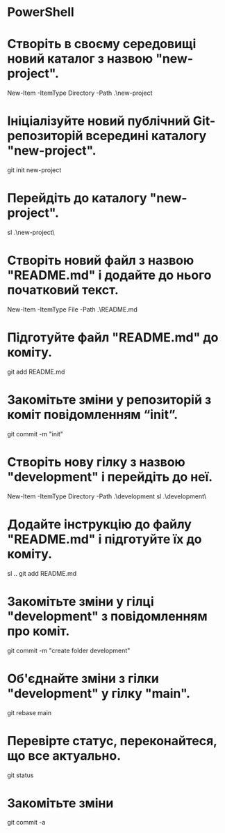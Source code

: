 # PowerShell

# Створіть в своєму середовищі новий каталог з назвою "new-project".
New-Item -ItemType Directory -Path .\new-project

# Ініціалізуйте новий публічний Git-репозиторій всередині каталогу "new-project".
git init new-project

# Перейдіть до каталогу "new-project".
sl .\new-project\

# Створіть новий файл з назвою "README.md" і додайте до нього початковий текст.
New-Item -ItemType File -Path .\README.md

# Підготуйте файл "README.md" до коміту.
git add README.md

# Закомітьте зміни у репозиторій з коміт повідомленням “init”.
git commit -m "init"

# Створіть нову гілку з назвою "development" і перейдіть до неї.
New-Item -ItemType Directory -Path .\development
sl .\development\

# Додайте інструкцію до файлу "README.md" і підготуйте їх до коміту.
sl ..
git add README.md

# Закомітьте зміни у гілці "development" з повідомленням про коміт.
git commit -m "create folder development"

# Об'єднайте зміни з гілки "development" у гілку "main".
git rebase main

# Перевірте статус, переконайтеся, що все актуально.
git status

# Закомітьте зміни
git commit -a